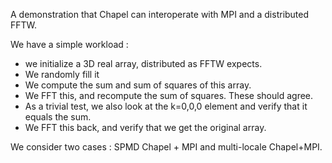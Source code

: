 A demonstration that Chapel can interoperate with MPI and 
a distributed FFTW.

We have a simple workload :
  * we initialize a 3D real array, distributed as FFTW expects.
  * We randomly fill it
  * We compute the sum and sum of squares of this array.
  * We FFT this, and recompute the sum of squares. These should agree. 
  * As a trivial test, we also look at the k=0,0,0 element and verify that
it equals the sum.
  * We FFT this back, and verify that we get the original array.

We consider two cases : SPMD Chapel + MPI and multi-locale Chapel+MPI.

